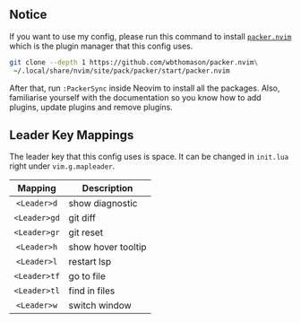 ## Notice
If you want to use my config, please run this command to install [`packer.nvim`](https://github.com/wbthomason/packer.nvim) which is the plugin manager that this config uses.
```bash
git clone --depth 1 https://github.com/wbthomason/packer.nvim\
 ~/.local/share/nvim/site/pack/packer/start/packer.nvim
```

After that, run `:PackerSync` inside Neovim to install all the packages.
Also, familiarise yourself with the documentation so you know how to add plugins, update plugins and remove plugins.

## Leader Key Mappings
The leader key that this config uses is space. It can be changed in `init.lua` right under `vim.g.mapleader`.

| Mapping      | Description        |
| :-:          | -                  |
| `<Leader>d`  | show diagnostic    |
| `<Leader>gd` | git diff           |
| `<Leader>gr` | git reset          |
| `<Leader>h`  | show hover tooltip |
| `<Leader>l`  | restart lsp        |
| `<Leader>tf` | go to file         |
| `<Leader>tl` | find in files      |
| `<Leader>w`  | switch window      |
